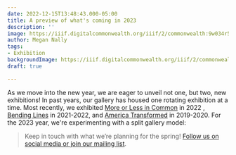 ```yaml
---
date: 2022-12-15T13:48:43.000-05:00
title: A preview of what's coming in 2023
description: ''
image: https://iiif.digitalcommonwealth.org/iiif/2/commonwealth:9w034r542/full/pct:30/0/default.jpg
author: Megan Nally
tags:
- Exhibition
backgroundImage: https://iiif.digitalcommonwealth.org/iiif/2/commonwealth:9w034r542/full/pct:30/0/default.jpg
draft: true

---
```


As we move into the new year, we are eager to unveil not one, but two, new exhibitions! In past years, our gallery has housed one rotating exhibition at a time. Most recently, we exhibited [More or Less in Common](https://www.leventhalmap.org/digital-exhibitions/more-or-less-in-common/) in 2022 , [Bending Lines](https://www.leventhalmap.org/digital-exhibitions/bending-lines/) in 2021-2022, and [America Transformed](https://collections.leventhalmap.org/exhibits/25) in 2019-2020. For the 2023 year, we're experimenting with a split gallery model: 

> Keep in touch with what we’re planning for the spring! [Follow us on social media or join our mailing list](https://www.leventhalmap.org/about/contact-connect/). 